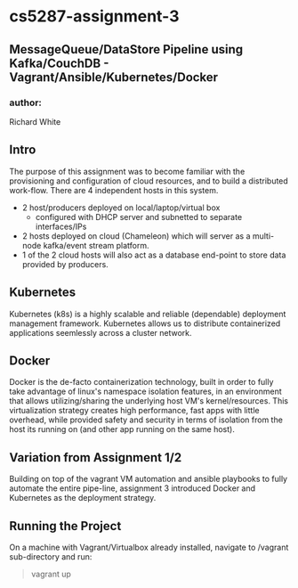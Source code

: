 
# cs5287-assignment-3
## MessageQueue/DataStore Pipeline using Kafka/CouchDB - Vagrant/Ansible/Kubernetes/Docker
### author: 
Richard White

## Intro

The purpose of this assignment was to become familiar with the provisioning and configuration of cloud resources, and to build a distributed work-flow.
There are 4 independent hosts in this system.

- 2 host/producers deployed on local/laptop/virtual box
	- configured with DHCP server and subnetted to separate interfaces/IPs
- 2 hosts deployed on cloud (Chameleon) which will server as a multi-node kafka/event stream platform.
- 1 of the 2 cloud hosts will also act as a database end-point to store data provided by producers.

## Kubernetes 

Kubernetes (k8s) is a highly scalable and reliable (dependable) deployment management framework.
Kubernetes allows us to distribute containerized applications seemlessly across a cluster network.

## Docker

Docker is the de-facto containerization technology, built in order to fully take advantage of linux's namespace isolation features, in an environment that allows utilizing/sharing the underlying host VM's kernel/resources.
This virtualization strategy creates high performance, fast apps with little overhead, while provided safety and security in terms of isolation from the host its running on (and other app running on the same host). 

## Variation from Assignment 1/2

Building on top of the vagrant VM automation and ansible playbooks to fully automate the entire pipe-line, assignment 3 introduced Docker and Kubernetes as the deployment strategy.


## Running the Project

On a machine with Vagrant/Virtualbox already installed, navigate to /vagrant sub-directory and run:
> vagrant up
